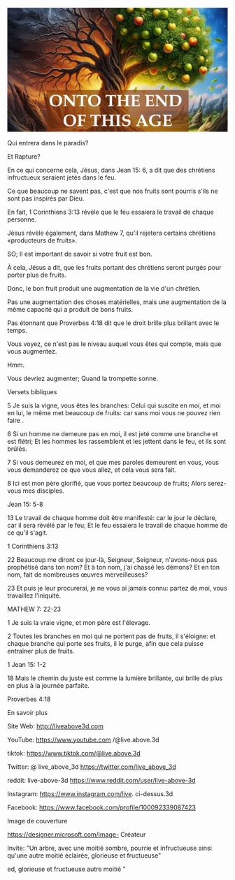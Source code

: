 ![Video cover image](../cover.jpg "cover photo")

Qui entrera dans le paradis?

Et Rapture?

En ce qui concerne cela, Jésus, dans Jean 15: 6, a dit que des chrétiens infructueux seraient jetés dans le feu.

Ce que beaucoup ne savent pas, c'est que nos fruits sont pourris s'ils ne sont pas inspirés par Dieu.

En fait, 1 Corinthiens 3:13 révèle que le feu essaiera le travail de chaque personne.

Jésus révèle également, dans Mathew 7, qu'il rejetera certains chrétiens «producteurs de fruits».

SO; Il est important de savoir si votre fruit est bon.

À cela, Jésus a dit, que les fruits portant des chrétiens seront purgés pour porter plus de fruits.

Donc, le bon fruit produit une augmentation de la vie d'un chrétien.

Pas une augmentation des choses matérielles, mais une augmentation de la même capacité qui a produit de bons fruits.

Pas étonnant que Proverbes 4:18 dit que le droit brille plus brillant avec le temps.

Vous voyez, ce n'est pas le niveau auquel vous êtes qui compte, mais que vous augmentez.

Hmm.

Vous devriez augmenter; Quand la trompette sonne.

Versets bibliques

5 Je suis la vigne, vous êtes les branches: Celui qui suscite en moi, et moi en lui, le même met beaucoup de fruits: car sans moi vous ne pouvez rien faire .

6 Si un homme ne demeure pas en moi, il est jeté comme une branche et est flétri; Et les hommes les rassemblent et les jettent dans le feu, et ils sont brûlés.

7 Si vous demeurez en moi, et que mes paroles demeurent en vous, vous vous demanderez ce que vous allez, et cela vous sera fait.

8 Ici est mon père glorifié, que vous portez beaucoup de fruits; Alors serez-vous mes disciples.

Jean 15: 5-8

13 Le travail de chaque homme doit être manifesté: car le jour le déclare, car il sera révélé par le feu; Et le feu essaiera le travail de chaque homme de ce qu'il s'agit.

1 Corinthiens 3:13

22 Beaucoup me diront ce jour-là, Seigneur, Seigneur, n'avons-nous pas prophétisé dans ton nom? Et à ton nom, j'ai chassé les démons? Et en ton nom, fait de nombreuses œuvres merveilleuses?

23 Et puis je leur procurerai, je ne vous ai jamais connu: partez de moi, vous travaillez l'iniquité.

MATHEW 7: 22-23

1 Je suis la vraie vigne, et mon père est l'élevage.

2 Toutes les branches en moi qui ne portent pas de fruits, il s'éloigne: et chaque branche qui porte ses fruits, il le purge, afin que cela puisse entraîner plus de fruits.

1 Jean 15: 1-2

18 Mais le chemin du juste est comme la lumière brillante, qui brille de plus en plus à la journée parfaite.

Proverbes 4:18

En savoir plus

Site Web: http://liveabove3d.com

YouTube: https://www.youtube.com /@live.above.3d

tiktok: https://www.tiktok.com/@live.above.3d

Twitter: @ live_above_3d https://twitter.com/live_above_3d

reddit: live-above-3d https://www.reddit.com/user/live-above-3d

Instagram: https://www.instagram.com/live. ci-dessus.3d

Facebook: https://www.facebook.com/profile/100092339087423

Image de couverture

https://designer.microsoft.com/image- Créateur

Invite: "Un arbre, avec une moitié sombre, pourrie et infructueuse ainsi qu'une autre moitié éclairée, glorieuse et fructueuse"

ed, glorieuse et fructueuse autre moitié "